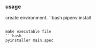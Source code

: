 ### usage

create environment.
``bash
pipenv install
```

make executable file
```bash
pyinstaller main.spec
```
